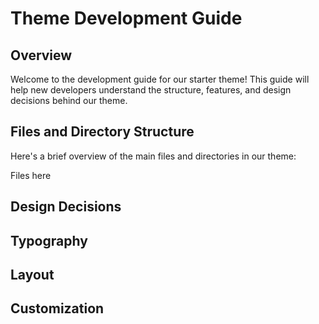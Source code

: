 # Theme Development Guide

## Overview

Welcome to the development guide for our starter theme! This guide will help new developers understand the structure, features, and design decisions behind our theme.

## Files and Directory Structure

Here's a brief overview of the main files and directories in our theme:

Files here



## Design Decisions


## Typography


## Layout


## Customization

